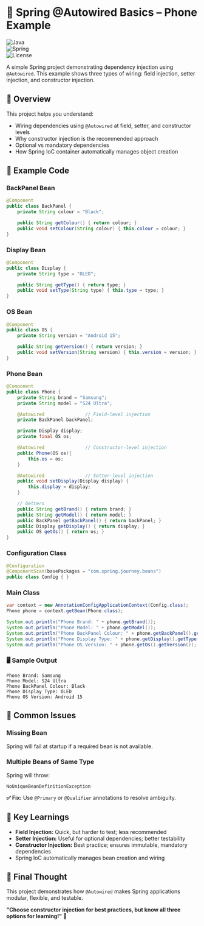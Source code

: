 # 🌱 Spring @Autowired Basics – Phone Example

![Java](https://img.shields.io/badge/Java-17-blue)  
![Spring](https://img.shields.io/badge/Spring-7.0.0--M9-green)  
![License](https://img.shields.io/badge/License-MIT-yellow)

A simple Spring project demonstrating dependency injection using `@Autowired`. This example shows three types of wiring: field injection, setter injection, and constructor injection.

## 📖 Overview

This project helps you understand:
- Wiring dependencies using `@Autowired` at field, setter, and constructor levels
- Why constructor injection is the recommended approach
- Optional vs mandatory dependencies
- How Spring IoC container automatically manages object creation

## 🧩 Example Code

### BackPanel Bean

```java
@Component
public class BackPanel {
    private String colour = "Black";

    public String getColour() { return colour; }
    public void setColour(String colour) { this.colour = colour; }
}
```

### Display Bean

```java
@Component
public class Display {
    private String type = "OLED";

    public String getType() { return type; }
    public void setType(String type) { this.type = type; }
}
```

### OS Bean

```java
@Component
public class OS {
    private String version = "Android 15";

    public String getVersion() { return version; }
    public void setVersion(String version) { this.version = version; }
}
```

### Phone Bean

```java
@Component
public class Phone {
    private String brand = "Samsung";
    private String model = "S24 Ultra";

    @Autowired               // Field-level injection
    private BackPanel backPanel;

    private Display display;
    private final OS os;

    @Autowired               // Constructor-level injection
    public Phone(OS os){
        this.os = os;
    }

    @Autowired               // Setter-level injection
    public void setDisplay(Display display) {
        this.display = display;
    }

    // Getters
    public String getBrand() { return brand; }
    public String getModel() { return model; }
    public BackPanel getBackPanel() { return backPanel; }
    public Display getDisplay() { return display; }
    public OS getOs() { return os; }
}
```

### Configuration Class

```java
@Configuration
@ComponentScan(basePackages = "com.spring.journey.beans")
public class Config { }
```

### Main Class

```java
var context = new AnnotationConfigApplicationContext(Config.class);
Phone phone = context.getBean(Phone.class);

System.out.println("Phone Brand: " + phone.getBrand());
System.out.println("Phone Model: " + phone.getModel());
System.out.println("Phone BackPanel Colour: " + phone.getBackPanel().getColour());
System.out.println("Phone Display Type: " + phone.getDisplay().getType());
System.out.println("Phone OS Version: " + phone.getOs().getVersion());
```

### 🖥️ Sample Output

```
Phone Brand: Samsung
Phone Model: S24 Ultra
Phone BackPanel Colour: Black
Phone Display Type: OLED
Phone OS Version: Android 15
```

## 🚧 Common Issues

### Missing Bean
Spring will fail at startup if a required bean is not available.

### Multiple Beans of Same Type
Spring will throw:

```text
NoUniqueBeanDefinitionException
```

**✅ Fix:** Use `@Primary` or `@Qualifier` annotations to resolve ambiguity.

## 🎯 Key Learnings

- **Field Injection:** Quick, but harder to test; less recommended
- **Setter Injection:** Useful for optional dependencies; better testability
- **Constructor Injection:** Best practice; ensures immutable, mandatory dependencies
- Spring IoC automatically manages bean creation and wiring

## 💬 Final Thought

This project demonstrates how `@Autowired` makes Spring applications modular, flexible, and testable.

**"Choose constructor injection for best practices, but know all three options for learning!"** 🌱